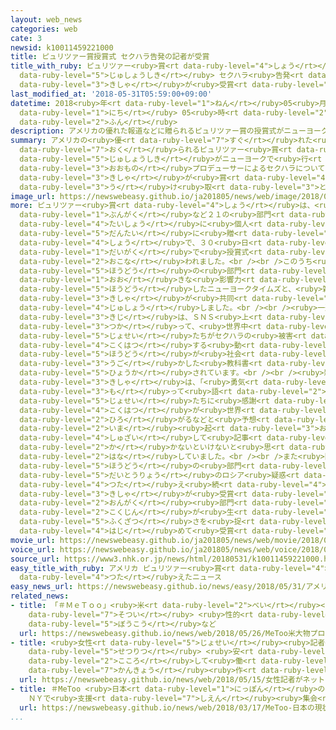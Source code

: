 ```yaml
---
layout: web_news
categories: web
cate: 3
newsid: k10011459221000
title: ピュリツァー賞授賞式 セクハラ告発の記者が受賞
title_with_ruby: ピュリツァー<ruby>賞<rt data-ruby-level="4">しょう</rt></ruby><ruby>授賞式<rt
  data-ruby-level="5">じゅしょうしき</rt></ruby> セクハラ<ruby>告発<rt data-ruby-level="4">こくはつ</rt></ruby>の<ruby>記者<rt
  data-ruby-level="3">きしゃ</rt></ruby>が<ruby>受賞<rt data-ruby-level="4">じゅしょう</rt></ruby>
last_modified_at: '2018-05-31T05:59:00+09:00'
datetime: 2018<ruby>年<rt data-ruby-level="1">ねん</rt></ruby>05<ruby>月<rt data-ruby-level="1">がつ</rt></ruby>31<ruby>日<rt
  data-ruby-level="1">にち</rt></ruby> 05<ruby>時<rt data-ruby-level="2">じ</rt></ruby>59<ruby>分<rt
  data-ruby-level="2">ふん</rt></ruby>
description: アメリカの優れた報道などに贈られるピュリツァー賞の授賞式がニューヨークで行われ、ハリウッドの大物プロデューサーによるセクハラについて報道したニューヨークタイムズなどの記者が賞を受け取りました。
summary: アメリカの<ruby>優<rt data-ruby-level="7">すぐ</rt></ruby>れた<ruby>報道<rt data-ruby-level="5">ほうどう</rt></ruby>などに<ruby>贈<rt
  data-ruby-level="7">おく</rt></ruby>られるピュリツァー<ruby>賞<rt data-ruby-level="4">しょう</rt></ruby>の<ruby>授賞式<rt
  data-ruby-level="5">じゅしょうしき</rt></ruby>がニューヨークで<ruby>行<rt data-ruby-level="2">おこな</rt></ruby>われ、ハリウッドの<ruby>大物<rt
  data-ruby-level="3">おおもの</rt></ruby>プロデューサーによるセクハラについて<ruby>報道<rt data-ruby-level="5">ほうどう</rt></ruby>したニューヨークタイムズなどの<ruby>記者<rt
  data-ruby-level="3">きしゃ</rt></ruby>が<ruby>賞<rt data-ruby-level="4">しょう</rt></ruby>を<ruby>受<rt
  data-ruby-level="3">う</rt></ruby>け<ruby>取<rt data-ruby-level="3">と</rt></ruby>りました。
image_url: https://newswebeasy.github.io/ja201805/news/web/image/2018/05/31/K10011459221_1805310833_1805310846_01_03.jpg
more: ピュリツァー<ruby>賞<rt data-ruby-level="4">しょう</rt></ruby>は、<ruby>報道<rt data-ruby-level="5">ほうどう</rt></ruby>や<ruby>文学<rt
  data-ruby-level="1">ぶんがく</rt></ruby>など２１の<ruby>部門<rt data-ruby-level="3">ぶもん</rt></ruby>を<ruby>対象<rt
  data-ruby-level="4">たいしょう</rt></ruby>に<ruby>個人<rt data-ruby-level="5">こじん</rt></ruby>や<ruby>団体<rt
  data-ruby-level="5">だんたい</rt></ruby>に<ruby>贈<rt data-ruby-level="7">おく</rt></ruby>られる<ruby>賞<rt
  data-ruby-level="4">しょう</rt></ruby>で、３０<ruby>日<rt data-ruby-level="1">にち</rt></ruby>、ニューヨークのコロンビア<ruby>大学<rt
  data-ruby-level="1">だいがく</rt></ruby>で<ruby>授賞式<rt data-ruby-level="5">じゅしょうしき</rt></ruby>が<ruby>行<rt
  data-ruby-level="2">おこな</rt></ruby>われました。<br /><br />このうち<ruby>公益<rt data-ruby-level="5">こうえき</rt></ruby><ruby>報道<rt
  data-ruby-level="5">ほうどう</rt></ruby>の<ruby>部門<rt data-ruby-level="3">ぶもん</rt></ruby>では、ハリウッドで<ruby>大<rt
  data-ruby-level="1">おお</rt></ruby>きな<ruby>影響力<rt data-ruby-level="7">えいきょうりょく</rt></ruby>があったハービー・ワインスティーンプロデューサーなどによるセクハラについて<ruby>報道<rt
  data-ruby-level="5">ほうどう</rt></ruby>したニューヨークタイムズと、<ruby>雑誌<rt data-ruby-level="6">ざっし</rt></ruby>ニューヨーカーの<ruby>記者<rt
  data-ruby-level="3">きしゃ</rt></ruby>が<ruby>共同<rt data-ruby-level="4">きょうどう</rt></ruby>で<ruby>受賞<rt
  data-ruby-level="4">じゅしょう</rt></ruby>しました。<br /><br /><ruby>一連<rt data-ruby-level="4">いちれん</rt></ruby>の<ruby>記事<rt
  data-ruby-level="3">きじ</rt></ruby>は、ＳＮＳ<ruby>上<rt data-ruby-level="1">じょう</rt></ruby>で「＃ＭｅＴｏｏ」というハッシュタグを<ruby>使<rt
  data-ruby-level="3">つか</rt></ruby>って、<ruby>世界中<rt data-ruby-level="3">せかいじゅう</rt></ruby>の<ruby>女性<rt
  data-ruby-level="5">じょせい</rt></ruby>たちがセクハラの<ruby>被害<rt data-ruby-level="7">ひがい</rt></ruby>を<ruby>告発<rt
  data-ruby-level="4">こくはつ</rt></ruby>する<ruby>動<rt data-ruby-level="3">うご</rt></ruby>きにつながり、<ruby>報道<rt
  data-ruby-level="5">ほうどう</rt></ruby>が<ruby>社会<rt data-ruby-level="2">しゃかい</rt></ruby>を<ruby>動<rt
  data-ruby-level="3">うご</rt></ruby>かした<ruby>教科書<rt data-ruby-level="2">きょうかしょ</rt></ruby>のようなケースと<ruby>評価<rt
  data-ruby-level="5">ひょうか</rt></ruby>されています。<br /><br /><ruby>雑誌<rt data-ruby-level="6">ざっし</rt></ruby>ニューヨーカーのロナン・ファロー<ruby>記者<rt
  data-ruby-level="3">きしゃ</rt></ruby>は、「<ruby>勇気<rt data-ruby-level="4">ゆうき</rt></ruby>を<ruby>持<rt
  data-ruby-level="3">も</rt></ruby>って<ruby>語<rt data-ruby-level="2">かた</rt></ruby>ってくれた<ruby>女性<rt
  data-ruby-level="5">じょせい</rt></ruby>たちに<ruby>感謝<rt data-ruby-level="5">かんしゃ</rt></ruby>します。<ruby>告発<rt
  data-ruby-level="4">こくはつ</rt></ruby>が<ruby>世界<rt data-ruby-level="3">せかい</rt></ruby>に<ruby>広<rt
  data-ruby-level="2">ひろ</rt></ruby>がるなどと<ruby>予想<rt data-ruby-level="3">よそう</rt></ruby>できませんでしたが、<ruby>今<rt
  data-ruby-level="2">いま</rt></ruby><ruby>起<rt data-ruby-level="3">お</rt></ruby>きています。さらに<ruby>取材<rt
  data-ruby-level="4">しゅざい</rt></ruby>して<ruby>記事<rt data-ruby-level="3">きじ</rt></ruby>を<ruby>書<rt
  data-ruby-level="2">か</rt></ruby>かないといけないと<ruby>思<rt data-ruby-level="2">おも</rt></ruby>います」と<ruby>話<rt
  data-ruby-level="2">はな</rt></ruby>していました。<br /><br />また<ruby>国内<rt data-ruby-level="2">こくない</rt></ruby><ruby>報道<rt
  data-ruby-level="5">ほうどう</rt></ruby>の<ruby>部門<rt data-ruby-level="3">ぶもん</rt></ruby>では、トランプ<ruby>大統領<rt
  data-ruby-level="5">だいとうりょう</rt></ruby>のロシア<ruby>疑惑<rt data-ruby-level="7">ぎわく</rt></ruby>を<ruby>伝<rt
  data-ruby-level="4">つた</rt></ruby>え<ruby>続<rt data-ruby-level="4">つづ</rt></ruby>けたワシントンポストなどの<ruby>記者<rt
  data-ruby-level="3">きしゃ</rt></ruby>が<ruby>受賞<rt data-ruby-level="4">じゅしょう</rt></ruby>したほか、<ruby>音楽<rt
  data-ruby-level="2">おんがく</rt></ruby><ruby>部門<rt data-ruby-level="3">ぶもん</rt></ruby>では、アメリカで<ruby>黒人<rt
  data-ruby-level="2">こくじん</rt></ruby>が<ruby>生<rt data-ruby-level="1">い</rt></ruby>きていくことの<ruby>複雑<rt
  data-ruby-level="5">ふくざつ</rt></ruby>さを<ruby>捉<rt data-ruby-level="7">とら</rt></ruby>えたとして、ケンドリック・ラマーさんがラップのアーティストとして<ruby>初<rt
  data-ruby-level="4">はじ</rt></ruby>めて<ruby>受賞<rt data-ruby-level="4">じゅしょう</rt></ruby>しました。
movie_url: https://newswebeasy.github.io/ja201805/news/web/movie/2018/05/31/k10011459221_201805310700_201805310700.mp4
voice_url: https://newswebeasy.github.io/ja201805/news/web/voice/2018/05/31/k10011459221_201805310700_201805310700.mp3
source_url: https://www3.nhk.or.jp/news/html/20180531/k10011459221000.html
easy_title_with_ruby: アメリカ ピュリツァー<ruby>賞<rt data-ruby-level="4">しょう</rt></ruby>はセクハラを<ruby>伝<rt
  data-ruby-level="4">つた</rt></ruby>えたニュース
easy_news_url: https://newswebeasy.github.io/news/easy/2018/05/31/アメリカ-ピュリツァー賞はセクハラを伝えたニュース
related_news:
- title: 「＃ＭｅＴｏｏ」<ruby>米<rt data-ruby-level="2">べい</rt></ruby><ruby>大物<rt data-ruby-level="3">だいもつ</rt></ruby>プロデューサーを<ruby>訴追<rt
    data-ruby-level="7">そつい</rt></ruby> <ruby>性的<rt data-ruby-level="5">せいてき</rt></ruby><ruby>暴行<rt
    data-ruby-level="5">ぼうこう</rt></ruby>など
  url: https://newswebeasy.github.io/news/web/2018/05/26/MeToo米大物プロデューサーを訴追-性的暴行など
- title: <ruby>女性<rt data-ruby-level="5">じょせい</rt></ruby><ruby>記者<rt data-ruby-level="3">きしゃ</rt></ruby>がネットワーク<ruby>設立<rt
    data-ruby-level="5">せつりつ</rt></ruby> <ruby>安<rt data-ruby-level="3">やす</rt></ruby><ruby>心<rt
    data-ruby-level="2">こころ</rt></ruby>して<ruby>働<rt data-ruby-level="4">はたら</rt></ruby>ける<ruby>環境<rt
    data-ruby-level="7">かんきょう</rt></ruby><ruby>作<rt data-ruby-level="2">づく</rt></ruby>りへ
  url: https://newswebeasy.github.io/news/web/2018/05/15/女性記者がネットワーク設立-安心して働ける環境作りへ
- title: ＃MeToo <ruby>日本<rt data-ruby-level="1">にっぽん</rt></ruby>の<ruby>現状<rt data-ruby-level="5">げんじょう</rt></ruby>は？
    ＮＹで<ruby>支援<rt data-ruby-level="7">しえん</rt></ruby><ruby>集会<rt data-ruby-level="3">しゅうかい</rt></ruby>
  url: https://newswebeasy.github.io/news/web/2018/03/17/MeToo-日本の現状は-NYで支援集会
...
```

